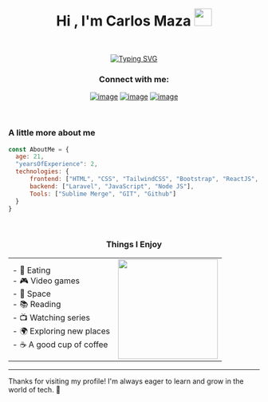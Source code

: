 <h1 align="center"><b>Hi , I'm Carlos Maza </b><img src="https://media.giphy.com/media/hvRJCLFzcasrR4ia7z/giphy.gif" width="35"></h1>

<br>

<p align="center">
  <a href="https://git.io/typing-svg"><img src="https://readme-typing-svg.demolab.com?font=Fira+Code&size=24&pause=999&width=435&lines=Per+Aspera+Ad+Astra+%E2%9C%A8%F0%9F%9A%80" alt="Typing SVG" /></a>
</p>

<h3 align="center">Connect with me:</h3>
<div align="center">

[![image](https://img.shields.io/badge/LinkedIn-0077B5?style=for-the-badge&logo=linkedin&logoColor=white)](https://www.linkedin.com/in/carlos-arturo-maza-gonzalez-254b70249/)
[![image](https://img.shields.io/badge/Instagram-E4405F?style=for-the-badge&logo=instagram&logoColor=white)](https://www.instagram.com/carlosmaza_17/)
[![image](https://img.shields.io/badge/Gmail-D14836?style=for-the-badge&logo=gmail&logoColor=white)](mailto:mazagonzalez61@gmail.com)
</div>

<br>

### A little more about me
```javascript
const AboutMe = {
  age: 21,
  "yearsOfExperience": 2,
  technologies: {
      frontend: ["HTML", "CSS", "TailwindCSS", "Bootstrap", "ReactJS", "Astro"],
      backend: ["Laravel", "JavaScript", "Node JS"],
      Tools: ["Sublime Merge", "GIT", "Github"]
  }
}
```

<br>

<h3 align="center">Things I Enjoy</h3>

<div align="center">
  <table>
    <tr>
      <td>
        - 🍔 Eating<br>
        - 🎮 Video games<br>
        - 🌌 Space<br>
        - 📚 Reading<br>
        - 📺 Watching series<br>
        - 🌍 Exploring new places<br>
        - ☕ A good cup of coffee
      </td>
      <td>
        <img src='https://user-images.githubusercontent.com/5713670/87202985-820dcb80-c2b6-11ea-9f56-7ec461c497c3.gif' width='200'>
      </td>
    </tr>
  </table>
</div>

---

Thanks for visiting my profile! I'm always eager to learn and grow in the world of tech. 🚀
